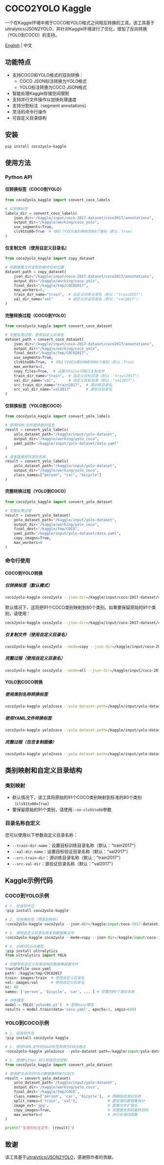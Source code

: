 # COCO2YOLO Kaggle

一个在Kaggle环境中用于COCO和YOLO格式之间相互转换的工具。该工具基于ultralytics/JSON2YOLO，并针对Kaggle环境进行了优化，增加了反向转换（YOLO到COCO）的支持。

[English](README.md) | 中文

## 功能特点

- 支持COCO和YOLO格式的双向转换：
  - COCO JSON标注转换为YOLO格式
  - YOLO标注转换为COCO JSON格式
- 智能处理Kaggle存储空间限制
- 支持并行文件操作以加快处理速度
- 支持分割标注（segment annotations）
- 灵活的命令行操作
- 可自定义目录结构

## 安装

```bash
pip install coco2yolo-kaggle
```

## 使用方法

### Python API

#### 仅转换标签（COCO到YOLO）

```python
from coco2yolo_kaggle import convert_coco_labels

# 仅转换标签
labels_dir = convert_coco_labels(
    json_dir="/kaggle/input/coco-2017-dataset/coco2017/annotations",
    output_dir="/kaggle/working/coco_yolo",
    use_segments=True,
    cls91to80=True  # 将91个COCO类别映射到80个类别（默认：True）
)
```

#### 仅复制文件（使用自定义目录名）

```python
from coco2yolo_kaggle import copy_dataset

# 将数据集文件复制到最终目标位置
dataset_path = copy_dataset(
    json_dir="/kaggle/input/coco-2017-dataset/coco2017/annotations",
    output_dir="/kaggle/working/coco_yolo",
    final_dest="/kaggle/tmp/COCO2017",
    max_workers=8,
    train_dir_name="train",  # 自定义训练目录名（默认："train2017"）
    val_dir_name="val"       # 自定义验证目录名（默认："val2017"）
)
```

#### 完整转换过程（COCO到YOLO）

```python
from coco2yolo_kaggle import convert_coco_dataset

# 完整处理过程，使用自定义目录名
dataset_path = convert_coco_dataset(
    json_dir="/kaggle/input/coco-2017-dataset/coco2017/annotations",
    output_dir="/kaggle/working/coco_yolo",
    final_dest="/kaggle/tmp/COCO2017",
    use_segments=True,
    cls91to80=True,  # 将91个COCO类别映射到80个类别（默认：True）
    max_workers=8,
    copy_files=True,  # 设置为False可跳过复制文件
    train_dir_name="train",  # 自定义目标目录（默认："train2017"）
    val_dir_name="val",      # 自定义目标目录（默认："val2017"）
    src_train_dir_name="train2017",  # 源训练目录名
    src_val_dir_name="val2017"       # 源验证目录名
)
```

#### 仅转换标签（YOLO到COCO）

```python
from coco2yolo_kaggle import convert_yolo_labels

# 使用YAML文件提供类别信息
result = convert_yolo_labels(
    yolo_dataset_path="/kaggle/input/yolo-dataset",
    output_dir="/kaggle/working/yolo_coco",
    yaml_path="/kaggle/input/yolo-dataset/data.yaml"
)

# 或者直接提供类别名称
result = convert_yolo_labels(
    yolo_dataset_path="/kaggle/input/yolo-dataset",
    output_dir="/kaggle/working/yolo_coco",
    class_names=["person", "car", "bicycle"]
)
```

#### 完整转换过程（YOLO到COCO）

```python
from coco2yolo_kaggle import convert_yolo_dataset

# 完整处理过程
result = convert_yolo_dataset(
    yolo_dataset_path="/kaggle/input/yolo-dataset",
    output_dir="/kaggle/working/yolo_coco",
    final_dest="/kaggle/tmp/COCO",
    yaml_path="/kaggle/input/yolo-dataset/data.yaml",
    copy_images=True,
    max_workers=8
)
```

### 命令行使用

#### COCO到YOLO转换

##### 仅转换标签（默认模式）

```bash
coco2yolo-kaggle coco2yolo --json-dir=/kaggle/input/coco-2017-dataset/coco2017/annotations --output-dir=/kaggle/working/coco_yolo
```

默认情况下，这将把91个COCO类别映射到80个类别。如果要保留原始的91个类别，请使用：

```bash
coco2yolo-kaggle coco2yolo --json-dir=/kaggle/input/coco-2017-dataset/coco2017/annotations --output-dir=/kaggle/working/coco_yolo --no-cls91to80
```

##### 仅复制文件（使用自定义目录名）

```bash
coco2yolo-kaggle coco2yolo --mode=copy --json-dir=/kaggle/input/coco-2017-dataset/coco2017/annotations --output-dir=/kaggle/working/coco_yolo --final-dest=/kaggle/tmp/COCO2017 --train-dir-name=train --val-dir-name=val
```

##### 完整过程（使用自定义目录名）

```bash
coco2yolo-kaggle coco2yolo --mode=all --json-dir=/kaggle/input/coco-2017-dataset/coco2017/annotations --output-dir=/kaggle/working/coco_yolo --final-dest=/kaggle/tmp/COCO2017 --train-dir-name=train --val-dir-name=val
```

#### YOLO到COCO转换

##### 使用类别名称转换标签

```bash
coco2yolo-kaggle yolo2coco --yolo-dataset-path=/kaggle/input/yolo-dataset --output-dir=/kaggle/working/yolo_coco --class-names="person,car,bicycle"
```

##### 使用YAML文件转换标签

```bash
coco2yolo-kaggle yolo2coco --yolo-dataset-path=/kaggle/input/yolo-dataset --output-dir=/kaggle/working/yolo_coco --yaml-path=/kaggle/input/yolo-dataset/data.yaml
```

##### 完整过程（包含复制图像）

```bash
coco2yolo-kaggle yolo2coco --yolo-dataset-path=/kaggle/input/yolo-dataset --output-dir=/kaggle/working/yolo_coco --final-dest=/kaggle/tmp/COCO --yaml-path=/kaggle/input/yolo-dataset/data.yaml --copy-images
```

## 类别映射和自定义目录结构

### 类别映射

- 默认情况下，该工具将原始的91个COCO类别映射到标准的80个类别（`cls91to80=True`）
- 要保留原始的91个类别，请使用`--no-cls91to80`参数

### 目录名称自定义
您可以使用以下参数自定义目录名称：

- `--train-dir-name`：设置目标训练目录名称（默认："train2017"）
- `--val-dir-name`：设置目标验证目录名称（默认："val2017"）
- `--src-train-dir`：源训练目录名称（默认："train2017"）
- `--src-val-dir`：源验证目录名称（默认："val2017"）


## Kaggle示例代码

### COCO到YOLO示例

```python
# 1. 安装软件包
!pip install coco2yolo-kaggle

# 2. 仅转换标签（带类别映射）
!coco2yolo-kaggle coco2yolo --json-dir=/kaggle/input/coco-2017-dataset/coco2017/annotations --output-dir=/kaggle/working/coco_yolo

# 3. 使用自定义目录名称复制数据集文件
!coco2yolo-kaggle coco2yolo --mode=copy --json-dir=/kaggle/input/coco-2017-dataset/coco2017/annotations --output-dir=/kaggle/working/coco_yolo --final-dest=/kaggle/tmp/COCO2017 --train-dir-name=train --val-dir-name=val

# 4. 训练YOLOv8模型
!pip install ultralytics
from ultralytics import YOLO

# 创建带有自定义目录结构的数据集配置文件
%%writefile coco.yaml
path: /kaggle/tmp/COCO2017
train: images/train  # 使用自定义目录名
val: images/val      # 使用自定义目录名
nc: 80
names: ['person', 'bicycle', 'car', ... ] # 完整的80个类别名称

# 训练模型
model = YOLO('yolov8n.pt')  # 使用nano模型
results = model.train(data='coco.yaml', epochs=3, imgsz=640)
```

### YOLO到COCO示例

```python
# 1. 安装软件包
!pip install coco2yolo-kaggle

# 2. 使用YAML文件将YOLO标签转换为COCO格式
!coco2yolo-kaggle yolo2coco --yolo-dataset-path=/kaggle/input/yolo-dataset --output-dir=/kaggle/working/yolo_coco --yaml-path=/kaggle/input/yolo-dataset/data.yaml

# 3. 使用Python API获得完全控制
from coco2yolo_kaggle import convert_yolo_dataset

# 使用更多选项将YOLO数据集转换为COCO
result = convert_yolo_dataset(
    yolo_dataset_path='/kaggle/input/yolo-dataset',
    output_dir='/kaggle/working/yolo_coco',
    final_dest='/kaggle/tmp/COCO',
    class_names=['person', 'car', 'bicycle'],  # 明确指定类别名称
    split_names=('train', 'val'),              # 要处理的数据集拆分
    image_ext='jpg',                           # 图像文件扩展名
    copy_images=True,                          # 将图像复制到最终目标
    max_workers=8                              # 并行处理线程数
)

print(f"生成的标注文件: {result}")
```

## 致谢

该工具基于[ultralytics/JSON2YOLO](https://github.com/ultralytics/JSON2YOLO)，感谢原作者的贡献。

